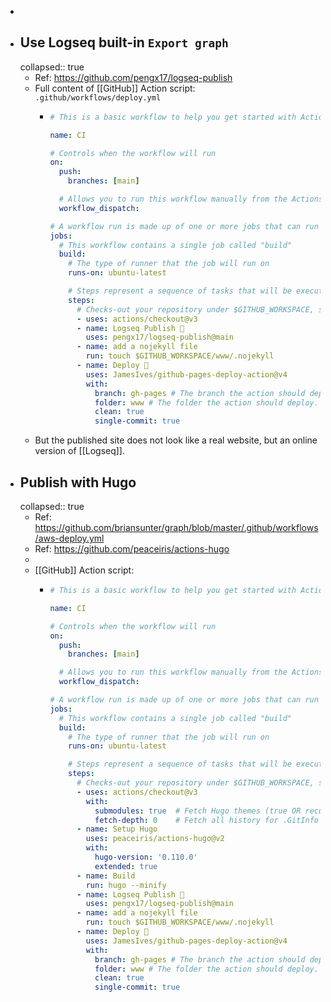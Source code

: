 -
- ## Use Logseq built-in `Export graph`
  collapsed:: true
	- Ref: https://github.com/pengx17/logseq-publish
	- Full content of [[GitHub]] Action script: `.github/workflows/deploy.yml`
		- ```yml
		  # This is a basic workflow to help you get started with Actions
		  
		  name: CI
		  
		  # Controls when the workflow will run
		  on:
		    push:
		      branches: [main]
		  
		    # Allows you to run this workflow manually from the Actions tab
		    workflow_dispatch:
		  
		  # A workflow run is made up of one or more jobs that can run sequentially or in parallel
		  jobs:
		    # This workflow contains a single job called "build"
		    build:
		      # The type of runner that the job will run on
		      runs-on: ubuntu-latest
		  
		      # Steps represent a sequence of tasks that will be executed as part of the job
		      steps:
		        # Checks-out your repository under $GITHUB_WORKSPACE, so your job can access it
		        - uses: actions/checkout@v3
		        - name: Logseq Publish 🚩
		          uses: pengx17/logseq-publish@main
		        - name: add a nojekyll file
		          run: touch $GITHUB_WORKSPACE/www/.nojekyll
		        - name: Deploy 🚀
		          uses: JamesIves/github-pages-deploy-action@v4
		          with:
		            branch: gh-pages # The branch the action should deploy to.
		            folder: www # The folder the action should deploy.
		            clean: true
		            single-commit: true
		  
		  ```
	- But the published site does not look like a real website, but an online version of [[Logseq]].
- ## Publish with Hugo
  collapsed:: true
	- Ref: https://github.com/briansunter/graph/blob/master/.github/workflows/aws-deploy.yml
	- Ref: https://github.com/peaceiris/actions-hugo
	-
	- [[GitHub]] Action script:
		- ```yml
		  # This is a basic workflow to help you get started with Actions
		  
		  name: CI
		  
		  # Controls when the workflow will run
		  on:
		    push:
		      branches: [main]
		  
		    # Allows you to run this workflow manually from the Actions tab
		    workflow_dispatch:
		  
		  # A workflow run is made up of one or more jobs that can run sequentially or in parallel
		  jobs:
		    # This workflow contains a single job called "build"
		    build:
		      # The type of runner that the job will run on
		      runs-on: ubuntu-latest
		  
		      # Steps represent a sequence of tasks that will be executed as part of the job
		      steps:
		        # Checks-out your repository under $GITHUB_WORKSPACE, so your job can access it
		        - uses: actions/checkout@v3
		          with:
		            submodules: true  # Fetch Hugo themes (true OR recursive)
		            fetch-depth: 0    # Fetch all history for .GitInfo and .Lastmod
		        - name: Setup Hugo
		          uses: peaceiris/actions-hugo@v2
		          with:
		            hugo-version: '0.110.0'
		            extended: true
		        - name: Build
		          run: hugo --minify
		        - name: Logseq Publish 🚩
		          uses: pengx17/logseq-publish@main
		        - name: add a nojekyll file
		          run: touch $GITHUB_WORKSPACE/www/.nojekyll
		        - name: Deploy 🚀
		          uses: JamesIves/github-pages-deploy-action@v4
		          with:
		            branch: gh-pages # The branch the action should deploy to.
		            folder: www # The folder the action should deploy.
		            clean: true
		            single-commit: true
		  
		  ```